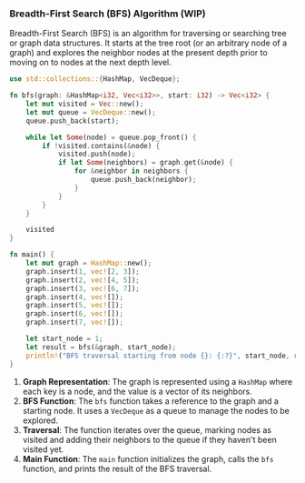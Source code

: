 ### Breadth-First Search (BFS) Algorithm (WIP)

Breadth-First Search (BFS) is an algorithm for traversing or searching tree or graph data structures. It starts at the tree root (or an arbitrary node of a graph) and explores the neighbor nodes at the present depth prior to moving on to nodes at the next depth level.

```rust
use std::collections::{HashMap, VecDeque};

fn bfs(graph: &HashMap<i32, Vec<i32>>, start: i32) -> Vec<i32> {
    let mut visited = Vec::new();
    let mut queue = VecDeque::new();
    queue.push_back(start);

    while let Some(node) = queue.pop_front() {
        if !visited.contains(&node) {
            visited.push(node);
            if let Some(neighbors) = graph.get(&node) {
                for &neighbor in neighbors {
                    queue.push_back(neighbor);
                }
            }
        }
    }

    visited
}

fn main() {
    let mut graph = HashMap::new();
    graph.insert(1, vec![2, 3]);
    graph.insert(2, vec![4, 5]);
    graph.insert(3, vec![6, 7]);
    graph.insert(4, vec![]);
    graph.insert(5, vec![]);
    graph.insert(6, vec![]);
    graph.insert(7, vec![]);

    let start_node = 1;
    let result = bfs(&graph, start_node);
    println!("BFS traversal starting from node {}: {:?}", start_node, result);
}
```

1. **Graph Representation**: The graph is represented using a `HashMap` where each key is a node, and the value is a vector of its neighbors.
2. **BFS Function**: The `bfs` function takes a reference to the graph and a starting node. It uses a `VecDeque` as a queue to manage the nodes to be explored.
3. **Traversal**: The function iterates over the queue, marking nodes as visited and adding their neighbors to the queue if they haven't been visited yet.
4. **Main Function**: The `main` function initializes the graph, calls the `bfs` function, and prints the result of the BFS traversal.